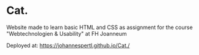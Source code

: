 # Cat.

Website made to learn basic HTML and CSS as assignment for the course "Webtechnologien & Usability" at FH Joanneum 

 Deployed at: https://johannespertl.github.io/Cat./
